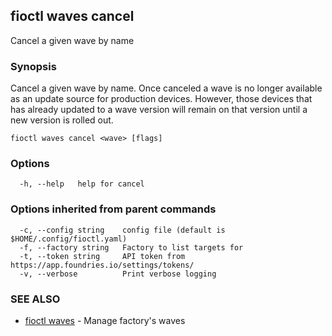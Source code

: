 ## fioctl waves cancel

Cancel a given wave by name

### Synopsis

Cancel a given wave by name.
Once canceled a wave is no longer available as an update source for production devices.
However, those devices that has already updated to a wave version
will remain on that version until a new version is rolled out.

```
fioctl waves cancel <wave> [flags]
```

### Options

```
  -h, --help   help for cancel
```

### Options inherited from parent commands

```
  -c, --config string    config file (default is $HOME/.config/fioctl.yaml)
  -f, --factory string   Factory to list targets for
  -t, --token string     API token from https://app.foundries.io/settings/tokens/
  -v, --verbose          Print verbose logging
```

### SEE ALSO

* [fioctl waves](fioctl_waves.md)	 - Manage factory's waves

